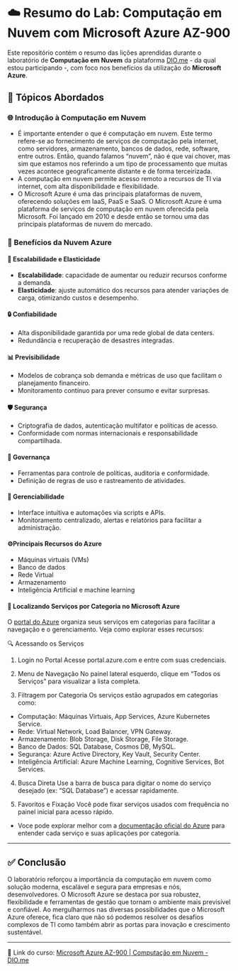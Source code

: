 # ☁️ Resumo do Lab: Computação em Nuvem com Microsoft Azure AZ-900

Este repositório contém o resumo das lições aprendidas durante o laboratório de **Computação em Nuvem** da plataforma [DIO.me](https://web.dio.me) -  da qual estou participando -, com foco nos benefícios da utilização do **Microsoft Azure**.

## 📘 Tópicos Abordados

### 🌐 Introdução à Computação em Nuvem
- É importante entender o que é computação em nuvem. Este termo refere-se ao fornecimento de serviços de computação pela internet, como servidores, armazenamento, bancos de dados, rede, software, entre outros. Então, quando falamos “nuvem”, não é que vai chover, mas sim que estamos nos referindo a um tipo de processamento que muitas vezes acontece geograficamente distante e de forma terceirizada.
- A computação em nuvem permite acesso remoto a recursos de TI via internet, com alta disponibilidade e flexibilidade.
- O Microsoft Azure é uma das principais plataformas de nuvem, oferecendo soluções em IaaS, PaaS e SaaS. O Microsoft Azure é uma plataforma de serviços de computação em nuvem oferecida pela Microsoft. Foi lançado em 2010 e desde então se tornou uma das principais plataformas de nuvem do mercado.

### 🚀 Benefícios da Nuvem Azure

#### 🔄 Escalabilidade e Elasticidade
- **Escalabilidade**: capacidade de aumentar ou reduzir recursos conforme a demanda.
- **Elasticidade**: ajuste automático dos recursos para atender variações de carga, otimizando custos e desempenho.

#### 🔒 Confiabilidade
- Alta disponibilidade garantida por uma rede global de data centers.
- Redundância e recuperação de desastres integradas.

#### 📊 Previsibilidade
- Modelos de cobrança sob demanda e métricas de uso que facilitam o planejamento financeiro.
- Monitoramento contínuo para prever consumo e evitar surpresas.

#### 🛡️ Segurança
- Criptografia de dados, autenticação multifator e políticas de acesso.
- Conformidade com normas internacionais e responsabilidade compartilhada.

#### 🧭 Governança
- Ferramentas para controle de políticas, auditoria e conformidade.
- Definição de regras de uso e rastreamento de atividades.

#### 🧰 Gerenciabilidade
- Interface intuitiva e automações via scripts e APIs.
- Monitoramento centralizado, alertas e relatórios para facilitar a administração.

#### ⚙️Principais Recursos do Azure
- Máquinas virtuais (VMs)
- Banco de dados
- Rede Virtual
- Armazenamento
- Inteligência Artificial e machine learning

#### 🧭 Localizando Serviços por Categoria no Microsoft Azure
O [portal do Azure](https://portal.azure.com) organiza seus serviços em categorias para facilitar a navegação e o gerenciamento. Veja como explorar esses recursos:

🔍 Acessando os Serviços
1. Login no Portal Acesse portal.azure.com e entre com suas credenciais.

2. Menu de Navegação No painel lateral esquerdo, clique em “Todos os Serviços” para visualizar a lista completa.

3. Filtragem por Categoria Os serviços estão agrupados em categorias como:
- Computação: Máquinas Virtuais, App Services, Azure Kubernetes Service.
- Rede: Virtual Network, Load Balancer, VPN Gateway.
- Armazenamento: Blob Storage, Disk Storage, File Storage.
- Banco de Dados: SQL Database, Cosmos DB, MySQL.
- Segurança: Azure Active Directory, Key Vault, Security Center.
- Inteligência Artificial: Azure Machine Learning, Cognitive Services, Bot Services.

4. Busca Direta Use a barra de busca para digitar o nome do serviço desejado (ex: “SQL Database”) e acessar rapidamente.

5. Favoritos e Fixação Você pode fixar serviços usados com frequência no painel inicial para acesso rápido.

- Voce pode explorar melhor com a [documentação oficial do Azure](https://learn.microsoft.com/pt-br/azure/) para entender cada serviço e suas aplicações por categoria.
  
---

## ✅ Conclusão

O laboratório reforçou a importância da computação em nuvem como solução moderna, escalável e segura para empresas e nós, desenvolvedores. O Microsoft Azure se destaca por sua robustez, flexibilidade e ferramentas de gestão que tornam o ambiente mais previsível e confiável.
Ao mergulharmos nas diversas possibilidades que o Microsoft Azure oferece, fica claro que não só podemos resolver os desafios complexos de TI como também abrir as portas para inovação e crescimento sustentável.

---

📎 Link do curso: [Microsoft Azure AZ-900 | Computação em Nuvem - DIO.me](https://web.dio.me/lab/computacao-da-nuvem-laboratorio/learning/6d6083cf-0291-428d-a5f2-c93166e6874d)

